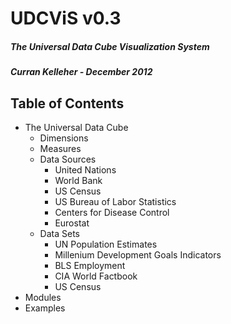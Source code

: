 # UDCViS v0.3
##### The Universal Data Cube Visualization System
##### Curran Kelleher - December 2012

## Table of Contents

 * The Universal Data Cube
   * Dimensions
   * Measures
   * Data Sources
     * United Nations
     * World Bank
     * US Census
     * US Bureau of Labor Statistics
     * Centers for Disease Control
     * Eurostat
   * Data Sets
     * UN Population Estimates
     * Millenium Development Goals Indicators
     * BLS Employment
     * CIA World Factbook
     * US Census
 * Modules
 * Examples
